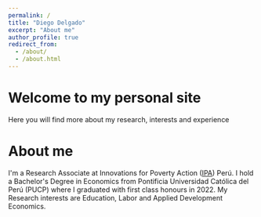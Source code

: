 ```yaml
---
permalink: /
title: "Diego Delgado"
excerpt: "About me"
author_profile: true
redirect_from: 
  - /about/
  - /about.html
---
```


Welcome to my personal site
========

Here you will find more about my research, interests and experience

About me
======

I'm a Research Associate at Innovations for Poverty Action ([IPA](https://poverty-action.org/node/52147)) Perú. I hold a Bachelor's Degree in Economics from Pontificia Universidad Católica del Perú (PUCP) where I graduated with first class honours in 2022. My Research interests are Education, Labor and Applied Development Economics.

